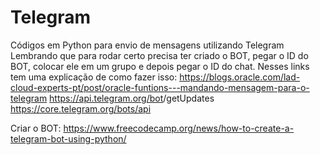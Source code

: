 # Telegram
Códigos em Python para envio de mensagens utilizando Telegram
Lembrando que para rodar certo precisa ter criado o BOT, pegar o ID do BOT, colocar ele em um grupo e depois pegar o ID do chat.
Nesses links tem uma explicação de como fazer isso: 
https://blogs.oracle.com/lad-cloud-experts-pt/post/oracle-funtions---mandando-mensagem-para-o-telegram
https://api.telegram.org/bot<yourtoken>/getUpdates
https://core.telegram.org/bots/api

Criar o BOT:
https://www.freecodecamp.org/news/how-to-create-a-telegram-bot-using-python/
